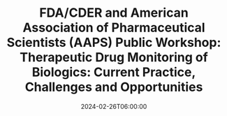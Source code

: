 ---
# Documentation: https://wowchemy.com/docs/managing-content/
type: webinar
title: "FDA/CDER and American Association of Pharmaceutical Scientists (AAPS) Public Workshop: Therapeutic Drug Monitoring of Biologics: Current Practice, Challenges and Opportunities"
url_register: https://www.fda.gov/drugs/news-events-human-drugs/fdacder-and-american-association-pharmaceutical-scientists-aaps-hybrid-public-workshop-02262024
date: 2024-02-26T06:00:00
date_end: 2024-02-26T13:30:00
publishDate: '2022-06-22T09:52:28-07:00'
all_day: false
speaker: ""
---